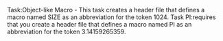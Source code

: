 Task:Object-like Macro - This task creates a header file that defines a macro named SIZE as an abbreviation for the token 1024.
Task PI:requires that you create  a header file that defines a macro named PI as an abbreviation for the token 3.14159265359.
